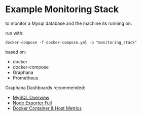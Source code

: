# Example Monitoring Stack

to monitor a Mysql database and the machine its running on.

run with:

```docker-compose
docker-compose -f docker-compose.yml -p "monitoring_stack"
```

based on:

- docker
- docker-compose
- Graphana
- Prometheus

Graphana Dashboards recommended:

- [MySQL Overview](https://grafana.com/grafana/dashboards/7362-mysql-overview/)
- [Node Exporter Full](https://grafana.com/grafana/dashboards/1860-node-exporter-full/)
- [Docker Container & Host Metrics](https://grafana.com/grafana/dashboards/10619-docker-host-container-overview/)
